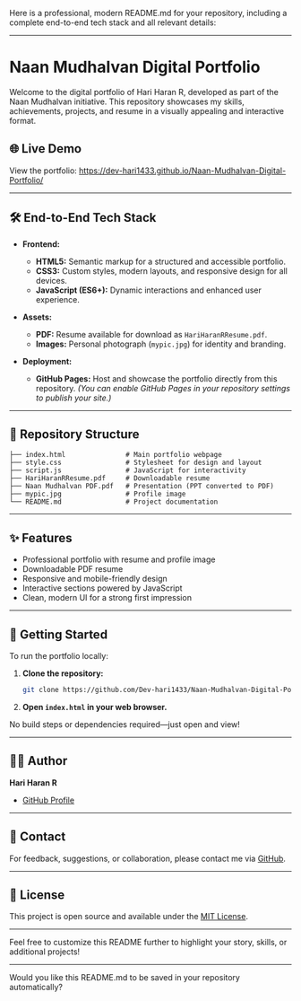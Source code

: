 Here is a professional, modern README.md for your repository, including a complete end-to-end tech stack and all relevant details:

---

# Naan Mudhalvan Digital Portfolio

Welcome to the digital portfolio of Hari Haran R, developed as part of the Naan Mudhalvan initiative. This repository showcases my skills, achievements, projects, and resume in a visually appealing and interactive format.

## 🌐 Live Demo

View the portfolio: https://dev-hari1433.github.io/Naan-Mudhalvan-Digital-Portfolio/

---

## 🛠️ End-to-End Tech Stack

- **Frontend:**
  - **HTML5:** Semantic markup for a structured and accessible portfolio.
  - **CSS3:** Custom styles, modern layouts, and responsive design for all devices.
  - **JavaScript (ES6+):** Dynamic interactions and enhanced user experience.

- **Assets:**
  - **PDF:** Resume available for download as `HariHaranRResume.pdf`.
  - **Images:** Personal photograph (`mypic.jpg`) for identity and branding.

- **Deployment:**
  - **GitHub Pages:** Host and showcase the portfolio directly from this repository. *(You can enable GitHub Pages in your repository settings to publish your site.)*

---

## 📂 Repository Structure

```
├── index.html               # Main portfolio webpage
├── style.css                # Stylesheet for design and layout
├── script.js                # JavaScript for interactivity
├── HariHaranRResume.pdf     # Downloadable resume
├── Naan Mudhalvan PDF.pdf   # Presentation (PPT converted to PDF)
├── mypic.jpg                # Profile image
└── README.md                # Project documentation
```

---

## ✨ Features

- Professional portfolio with resume and profile image
- Downloadable PDF resume
- Responsive and mobile-friendly design
- Interactive sections powered by JavaScript
- Clean, modern UI for a strong first impression

---

## 🚀 Getting Started

To run the portfolio locally:

1. **Clone the repository:**
   ```bash
   git clone https://github.com/Dev-hari1433/Naan-Mudhalvan-Digital-Portfolio.git
   ```
2. **Open `index.html` in your web browser.**

No build steps or dependencies required—just open and view!

---

## 🧑‍💻 Author

**Hari Haran R**  
- [GitHub Profile](https://github.com/Dev-hari1433)

---

## 📨 Contact

For feedback, suggestions, or collaboration, please contact me via [GitHub](https://github.com/Dev-hari1433).

---

## 📄 License

This project is open source and available under the [MIT License](LICENSE).

---

Feel free to customize this README further to highlight your story, skills, or additional projects!

---

Would you like this README.md to be saved in your repository automatically?
